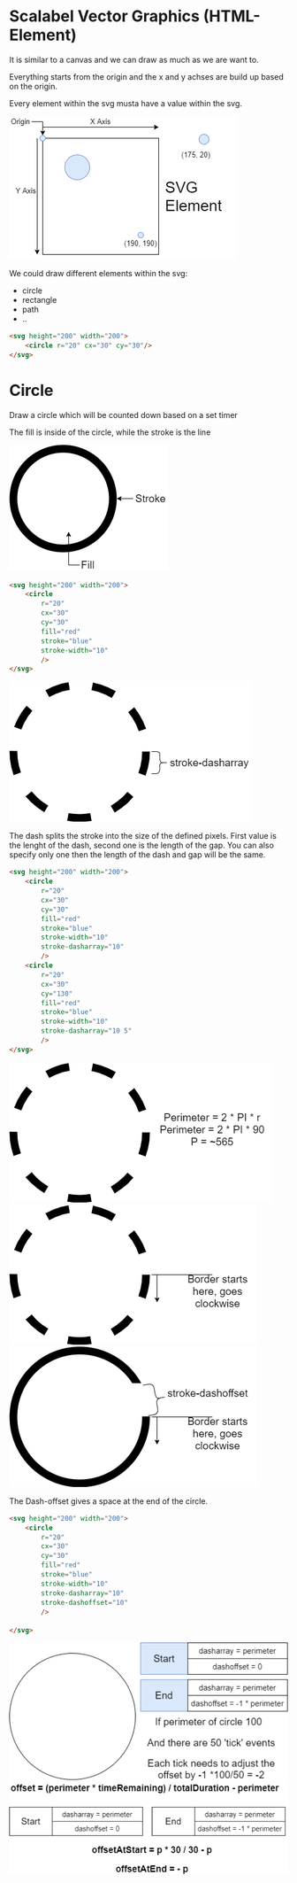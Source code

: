 # Scalabel Vector Graphics (HTML-Element)

It is similar to a canvas and we can draw as much as we are want to.

Everything starts from the origin and the x and y achses are build up based on the origin.

Every element within the svg musta have a value within the svg.

![svg](img/javaScript/svg.png)

We could draw different elements within the svg:
- circle
- rectangle
- path
- ..

````html
<svg height="200" width="200">
    <circle r="20" cx="30" cy="30"/>
</svg>
````

# Circle 
Draw a circle which will be counted down based on a set timer

The fill is inside of the circle, while the stroke is the line

![circle_ctroke](img/javaScript/circle_stroke.png)

````html
<svg height="200" width="200">
    <circle 
        r="20" 
        cx="30" 
        cy="30"
        fill="red"
        stroke="blue"
        stroke-width="10"
        />
</svg>
````
![dash](img/javaScript/dash.png)

The dash splits the stroke into the size of the defined pixels.
First value is the lenght of the dash, second one is the length of the gap. 
You can also specify only one then the length of the dash and gap will be the same.

````html
<svg height="200" width="200">
    <circle 
        r="20" 
        cx="30" 
        cy="30"
        fill="red"
        stroke="blue"
        stroke-width="10"
        stroke-dasharray="10"
        />
    <circle 
        r="20" 
        cx="30" 
        cy="130"
        fill="red"
        stroke="blue"
        stroke-width="10"
        stroke-dasharray="10 5"
        />
</svg>
````
![dash_perimeter](img/javaScript/dash_perimeter.png)
![border_start](img/javaScript/border_start.png)
![border_end](img/javaScript/border_end.png)

The Dash-offset gives a space at the end of the circle.
````html
<svg height="200" width="200">
    <circle 
        r="20" 
        cx="30" 
        cy="30"
        fill="red"
        stroke="blue"
        stroke-width="10"
        stroke-dasharray="10"
        stroke-dashoffset="10"
        />

</svg>
````
![interval](img/javaScript/interval.png)
![formula](img/javaScript/formula.png)
